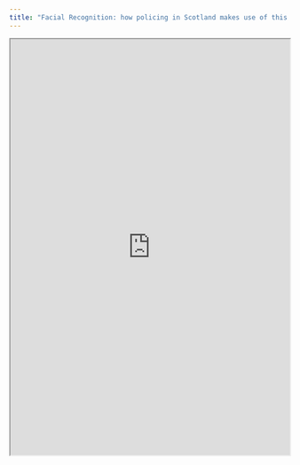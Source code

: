 ```yaml
---
title: "Facial Recognition: how policing in Scotland makes use of this technology inquiry – Big Brother Watch and Open Rights Group joint submission to the Scottish Parliament Justice Sub-Committee on Policing"
---
```




<iframe height="750" width="100%" src="https://ewelton.github.io/ktest/wiki.html#Facial%20Recognition:%20how%20policing%20in%20Scotland%20makes%20use%20of%20this%20technology%20inquiry%20%E2%80%93%20Big%20Brother%20Watch%20and%20Open%20Rights%20Group%20joint%20submission%20to%20the%20Scottish%20Parliament%20Justice%20Sub-Committee%20on%20Policing"></iframe>
